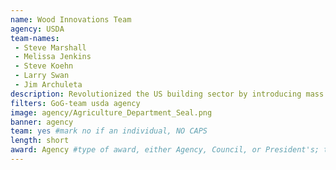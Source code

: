 ```yaml
---
name: Wood Innovations Team
agency: USDA
team-names:
 - Steve Marshall
 - Melissa Jenkins
 - Steve Koehn
 - Larry Swan
 - Jim Archuleta
description: Revolutionized the US building sector by introducing mass timber products through the efforts of the Wood Innovations Program. As a result, US building codes were adjusted, reducing cost and time for builders while increasing sustainability.
filters: GoG-team usda agency
image: agency/Agriculture_Department_Seal.png
banner: agency
team: yes #mark no if an individual, NO CAPS
length: short
award: Agency #type of award, either Agency, Council, or President's; this is case sensitive so make sure to match the options listed exactly. This section generates the format of the card
---
```

